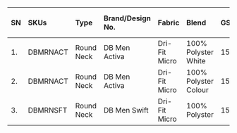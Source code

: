 |SN|SKUs|Type|Brand/Design No.|Fabric|Blend|GSM|MRP|WSP (upto XL)|3XL|
|:---|:---|:---|:---|:---|:---|:---|:---|:---|:---|
|1.|DBMRNACT|Round Neck|DB Men Activa|Dri-Fit Micro|100% Polyster White|150 |₹249/-|₹55/-|₹69/-|
|2.|DBMRNACT|Round Neck|DB Men Activa|Dri-Fit Micro|100% Polyster Colour|150 |₹249/-|₹59/-|₹75/-|
|3.|DBMRNSFT|Round Neck|DB Men Swift|Dri-Fit Micro|100% Polyster|150 |₹349/-|₹85/-|₹95/-|
